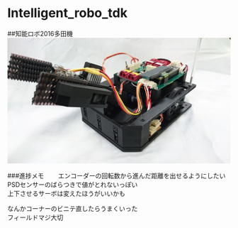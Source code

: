 # Intelligent_robo_tdk
##知能ロボ2016多田機
![](yokotan.JPG)

###進捗メモ　　
エンコーダーの回転数から進んだ距離を出せるようにしたい    
PSDセンサーのばらつきで値がとれないっぽい  
上下させるサーボは変えたほうがいいかも   

なんかコーナーのビニテ直したらうまくいった  
フィールドマジ大切

